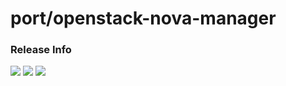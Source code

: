 # port/openstack-nova-manager

### Release Info
[![](https://images.microbadger.com/badges/version/port/openstack-nova-manager.svg)](http://microbadger.com/images/port/openstack-nova-manager "Image info @ microbadger.com")
[![](https://images.microbadger.com/badges/image/port/openstack-nova-manager.svg)](http://microbadger.com/images/port/openstack-nova-manager "Image info @ microbadger.com")
[![](https://images.microbadger.com/badges/commit/port/openstack-nova-manager.svg)](http://microbadger.com/images/port/openstack-nova-manager "Image info @ microbadger.com")
